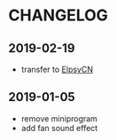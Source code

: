 # CHANGELOG

## 2019-02-19

- transfer to [ElpsyCN](https://github.com/elpsycn)

## 2019-01-05

- remove miniprogram
- add fan sound effect
